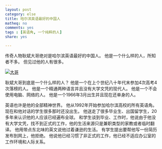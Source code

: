 ```yaml
---
layout: post 
category: else
title: 哈尔滨英语最好的中国人
matheq: no
comments: yes
tags : [英语角, 一个纯粹的人]
share: yes

---
```


传奇人物耿斌大哥绝对是哈尔滨英语最好的中国人。
他是一个什么样的人，所知者不多。
但见过他的人有很多。

<a class="fancybox" rel="gallery1" href="https://2s66lw.bl3301.livefilestore.com/y2pbHr3pcbanMoCiybxnhUzAtKSkyZViAgpBQJEe6Q0UuE12NwGoiZ4kzxKVeZeeu0Ox8SF96--CaFBEPhYEX67IPSO0B7XqrL0VAjBTAxu30A/gbdg.jpg" title="大哥"><img src="https://2s66lw.bl3301.livefilestore.com/y2pbHr3pcbanMoCiybxnhUzAtKSkyZViAgpBQJEe6Q0UuE12NwGoiZ4kzxKVeZeeu0Ox8SF96--CaFBEPhYEX67IPSO0B7XqrL0VAjBTAxu30A/gbdg.jpg" alt="大哥" /></a>

耿斌大哥到底是一个什么样的人？
他是一个在上个世纪八十年代末参加4次高考4次落榜的人。
他是一个精通两种语言并且没有大学文凭的现代人。
他是一个不会使用电脑、网络的人。
他是一个1966年3月出生并且现在还单身的人。

英语也许是他的全部精神世界。
他从1992年开始参加哈尔滨高校的所有英语角。
现在和他对话的学生很多那时还没出生。
他送走了很多毕业生、出国留学生，20多年来认识他的人应该已经遍布全球。
和学生谈到毕业、工作时，他说由于他没有大学文凭，找不到正式的工作，他的生活来源只是兼职类型的家教或者临时翻译。
他用带点东北味的英文说他过着谦逊的生活。
有学生提出要帮他写一份简历发布到网上，他拒绝。
他说他已经习惯了非正式的工作，他已经不适应办公室的工作环境和人际关系。

